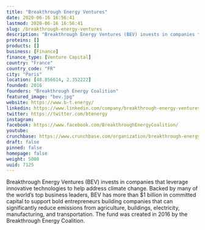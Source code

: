```yaml
---
title: "Breakthrough Energy Ventures"
date: 2020-06-16 16:56:41
lastmod: 2020-06-16 16:56:41
slug: /breakthrough-energy-ventures
description: "Breakthrough Energy Ventures (BEV) invests in companies that leverage innovative technologies to help address climate change. Backed by many of the world’s top business leaders, BEV has more than $1 billion in committed capital to support bold entrepreneurs building companies that can significantly reduce emissions from agriculture, buildings, electricity, manufacturing, and transportation. The fund was created in 2016 by the Breakthrough Energy Coalition."
proteins: []
products: []
business: [Finance]
finance_type: [Venture Capital]
country: "France"
country_code: "FR"
city: "Paris"
location: [48.856614, 2.352222]
founded: 2016
founders: "Breakthrough Energy Coalition"
featured_image: "bev.jpg"
website: https://www.b-t.energy/
linkedin: https://www.linkedin.com/company/breakthrough-energy-ventures
twitter: https://twitter.com/btenergy
instagram: 
facebook: https://www.facebook.com/BreakthroughEnergyCoalition/
youtube: 
crunchbase: https://www.crunchbase.com/organization/breakthrough-energy-ventures
draft: false
pinned: false
homepage: false
weight: 5000
uuid: 7125
---
```

Breakthrough Energy Ventures (BEV) invests in companies that leverage innovative technologies to help address climate change. Backed by many of the world’s top business leaders, BEV has more than $1 billion in committed capital to support bold entrepreneurs building companies that can significantly reduce emissions from agriculture, buildings, electricity, manufacturing, and transportation. The fund was created in 2016 by the Breakthrough Energy Coalition.
